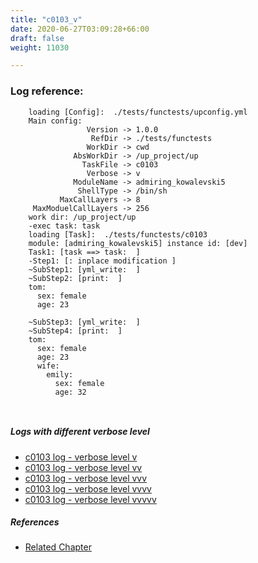 ```yaml
---
title: "c0103_v"
date: 2020-06-27T03:09:28+66:00
draft: false
weight: 11030

---
```


### Log reference: <no value>

```
    loading [Config]:  ./tests/functests/upconfig.yml
    Main config:
                 Version -> 1.0.0
                  RefDir -> ./tests/functests
                 WorkDir -> cwd
              AbsWorkDir -> /up_project/up
                TaskFile -> c0103
                 Verbose -> v
              ModuleName -> admiring_kowalevski5
               ShellType -> /bin/sh
           MaxCallLayers -> 8
     MaxModuelCallLayers -> 256
    work dir: /up_project/up
    -exec task: task
    loading [Task]:  ./tests/functests/c0103
    module: [admiring_kowalevski5] instance id: [dev]
    Task1: [task ==> task:  ]
    -Step1: [: inplace modification ]
    ~SubStep1: [yml_write:  ]
    ~SubStep2: [print:  ]
    tom:
      sex: female
      age: 23
    
    ~SubStep3: [yml_write:  ]
    ~SubStep4: [print:  ]
    tom:
      sex: female
      age: 23
      wife:
        emily:
          sex: female
          age: 32
    
    
```

##### Logs with different verbose level
* [c0103 log - verbose level v](../../logs/c0103_v)
* [c0103 log - verbose level vv](../../logs/c0103_vv)
* [c0103 log - verbose level vvv](../../logs/c0103_vvv)
* [c0103 log - verbose level vvvv](../../logs/c0103_vvvv)
* [c0103 log - verbose level vvvvv](../../logs/c0103_vvvvv)

##### References
* [Related Chapter](../../cmd-func/c0103)
